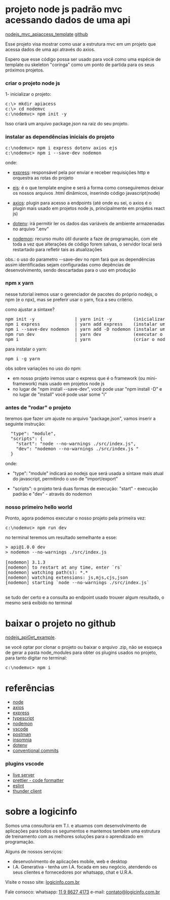 # projeto node js padrão mvc acessando dados de uma api
[nodejs_mvc_apiaccess_template](https://github.com/logicinfocursos/nodejs_mvc_apiaccess_template.git)
[github](https://github.com/logicinfocursos?tab=repositories)

Esse projeto visa mostrar como usar a estrutura mvc em um projeto que acessa dados de uma api através do axios.

Espero que esse código possa ser usado para você como uma espécie de template ou skeleton "coringa" como um ponto de partida para os seus próximos projetos.

### criar o projeto node js
1- inicializar o projeto:

<pre>
c:\> mkdir apiacess
c:\> cd nodemvc
c:\nodemvc> npm init -y
</pre>

Isso criará um arquivo package.json na raiz do seu projeto.

### instalar as dependências iniciais do projeto
<pre>
c:\nodemvc> npm i express dotenv axios ejs
c:\nodemvc> npm i --save-dev nodemon
</pre>

onde:
- [express](https://expressjs.com/): responsável pela por enviar e receber requisições http e orquestra as rotas do projeto

- [ejs](https://ejs.co/): é o que template engine e será a forma como conseguiremos deixar os nossos arquivos .html dinâmicos, inserindo código javascript(node)

- [axios](https://axios-http.com/): plugin para acesso a endpoints (até onde eu sei, o axios é o plugin mais usado em projetos node js, principalmente em projetos react js)

- [dotenv](https://www.npmjs.com/package/dotenv): irá permitir ler os dados das variáveis de ambiente armazenadas no arquivo ".env"

- [nodemon](https://nodemon.io/): recurso muito útil durante a faze de programação, com ele toda a vez que alterações de código forem salvas, o servidor local será restartado para refletir tais as atualizações

obs.: o uso do parametro --save-dev no npm fará que as dependências assim identificadas sejam configuradas como depências de desenvolvimento, sendo descartadas para o uso em produção

### npm x yarn
nesse tutorial iremos usar o gerenciador de pacotes do próprio nodejs, o npm (e o npx), mas se preferir usar o yarn, fica a seu critério.

como ajustar a sintaxe?
<pre>
npm init -y               | yarn init -y        (inicializar um projeto nodejs)
npm i express             | yarn add express    (instalar uma dependência)
npm i --save-dev nodemon  | yarn add -D nodemon (instalar uma dependência como dev)
npm run dev               | yarn dev            (executar o script)
npm i                     | yarn                (criar o node_modules)
</pre>
para instalar o yarn:
<pre>
npm i -g yarn
</pre>
obs sobre variações no uso do npm:
- em nosso projeto iremos usar o express que é o framework (ou mini-framework) mais usado em projetos node js
- no lugar de "npm install --save-dev", você pode usar "npm install -D" e no lugar de "install" você pode usar some "i"

### antes de "rodar" o projeto
teremos que fazer um ajuste no arquivo "package.json", vamos inserir a seguinte instrução:

<pre>
  "type": "module",
  "scripts": {
    "start": "node --no-warnings ./src/index.js",
    "dev": "nodemon --no-warnings ./src/index.js "
  }
</pre>

onde:
- "type": "module" indicará ao nodejs que será usada a sintaxe mais atual do javascript, permitindo o uso de "import/export"

- "scripts": o projeto terá duas formas de execução: "start" - execução padrão e "dev" - através do nodemon


### nosso primeiro hello world
Pronto, agora podemos executar o nosso projeto pela primeira vez:

<pre>
c:\nodemvc> npm run dev
</pre>

no terminal teremos um resultado semelhante a esse:
<pre>
> api@1.0.0 dev
> nodemon --no-warnings ./src/index.js

[nodemon] 3.1.3
[nodemon] to restart at any time, enter `rs`
[nodemon] watching path(s): *.*
[nodemon] watching extensions: js,mjs,cjs,json
[nodemon] starting `node --no-warnings ./src/index.js`

</pre>

se tudo der certo e a consulta ao endpoint usado trouxer algum resultado, o mesmo será exibido no terminal

# baixar o projeto no github

[nodejs_apiGet_example](https://github.com/logicinfocursos/nodejs_apiGet_example.git).

se você optar por clonar o projeto ou baixar o arquivo .zip, não se esqueça de gerar a pasta node_modules para obter os plugins usados no projeto, para tanto digitar no terminal:
<pre>
c:\nodemvc> npm i
</pre>


# referências
- [node](https://nodejs.org/en)
- [axios](https://axios-http.com/)
- [express](https://expressjs.com/en/starter/hello-world.html)
- [typescript](https://www.typescriptlang.org/docs/)
- [nodemon](https://www.npmjs.com/package/nodemon)
- [vscode](https://code.visualstudio.com/download)
- [postman](https://www.postman.com/downloads/)
- [insomnia](https://insomnia.rest/download)
- [dotenv](https://www.npmjs.com/package/dotenv)
- [conventional commits](https://www.conventionalcommits.org/en/v1.0.0/)

### plugins vscode
- [live server](https://marketplace.visualstudio.com/items?itemName=ritwickdey.LiveServer)
- [prettier - code formatter](https://marketplace.visualstudio.com/items?itemName=esbenp.prettier-vscode)
- [eslint](https://marketplace.visualstudio.com/items?itemName=dbaeumer.vscode-eslint)
- [thunder client](https://marketplace.visualstudio.com/items?itemName=rangav.vscode-thunder-client)

# sobre a logicinfo

Somos uma consultoria em T.I. e atuamos com desenvolvimento de aplicações para todos os segumentos e mantemos também uma estrutura de treinamento com as melhores soluções para o aprendizado em programação.

Alguns de nossos serviços:

- desenvolvimento de aplicações mobile, web e desktop
- I.A. Generativa - tenha um I.A. focada em seu negócio, atendendo os seus clientes e fornecedores por whatsapp, chat e U.R.A.

Visite o nosso site:
[logicinfo.com.br](https://logicinfo.com.br)

Fale consoco:
whatsapp: [11 9 8627 4173](11-9-8627-4173)
e-mail: [contato@logicinfo.com.br](contato@logicinfo.com.br)
